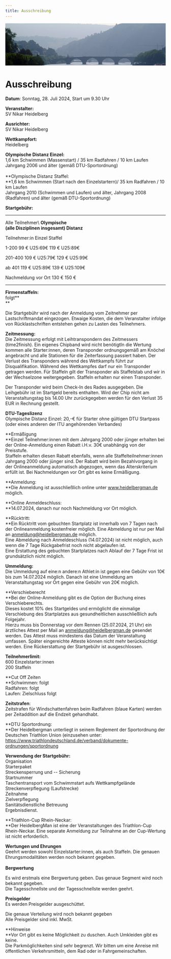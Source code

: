 ```yaml
---
title: Ausschreibung
---
```


![Ausschreibung](/img/banner/Ausschreibung.jpeg)

# Ausschreibung

**Datum**: Sonntag, 28. Juli 2024, Start um 9.30 Uhr

**Veranstalter:**\
SV Nikar Heidelberg

**Ausrichter:**\
SV Nikar Heidelberg

**Wettkampfort:**\
Heidelberg

**Olympische Distanz Einzel:**\
1,6 km Schwimmen (Massenstart) / 35 km Radfahren / 10 km Laufen\
Jahrgang 2006 und älter (gemäß DTU-Sportordnung)\
\
**Olympische Distanz Staffel:\
**1,6 km Schwimmen (Start nach den Einzelstartern)/ 35 km Radfahren / 10
km Laufen\
Jahrgang 2010 (Schwimmen und Laufen) und älter, Jahrgang 2008
(Radfahren) und älter (gemäß DTU-Sportordnung)

**Startgebühr:**

---

Alle Teilnehmer\ **Olympische  
 (alle Disziplinen insgesamt) Distanz**

Teilnehmer:in Einzel Staffel

1-200 99 € U25:69€ 119 € U25:89€

201-400 109 € U25:79€ 129 € U25:99€

ab 401 119 € U25:89€ 139 € U25:109€

Nachmeldung vor Ort 130 € 150 €

---

**Firmenstaffeln:**\
folgt**\
**

Die Startgebühr wird nach der Anmeldung vom Zeitnehmer per
Lastschriftmandat eingezogen. Etwaige Kosten, die dem Veranstalter
infolge von Rücklastschriften entstehen gehen zu Lasten des Teilnehmers.

**Zeitmessung:**\
Die Zeitmessung erfolgt mit Leihtranspondern des Zeitmessers
(time2finish). Ein eigenes Chipband wird nicht benötigtIn die Wertung
kommen alle Starter:innen, deren Transponder ordnungsgemäß am Knöchel
angebracht und alle Stationen für die Zeiterfassung passiert haben. Der
Verlust des Transponders während des Wettkampfs führt zur
Disqualifikation. Während des Wettkampfes darf nur ein Transponder
getragen werden. Für Staffeln gilt der Transponder als Staffelstab und
wir in der Wechselzone weitergegeben. Staffeln erhalten nur einen
Transponder.

Der Transponder wird beim Check-In des Rades ausgegeben. Die Leihgebühr
ist im Startgeld bereits enthalten. Wird der Chip nicht am
Veranstaltungstag bis 14.00 Uhr zurückgegeben werden für den Verlust 35
EUR in Rechnung gestellt.

**DTU-Tageslizenz**\
Olympische Distanz Einzel: 20,-€ für Starter ohne gültigen DTU Startpass
(oder eines anderen der ITU angehörenden Verbandes)

**Ermäßigung\
**Einzel Teilnehmer:innen mit dem Jahrgang 2000 oder jünger erhalten bei
der Online-Anmeldung einen Rabatt i.H.v. 30€ unabhängig von der
Preisstufe.\
Staffeln erhalten diesen Rabatt ebenfalls, wenn alle
Staffelteilnehmer:innen Jahrgang 2000 oder jünger sind. Der Rabatt wird
beim Bezahlvorgang in der Onlineanmeldung automatisch abgezogen, wenn
das Alterskriterium erfüllt ist. Bei Nachmeldungen vor Ort gibt es keine
Ermäßigung.

**Anmeldung:\
**Die Anmeldung ist ausschließlich online unter www.heidelbergman.de
möglich.

**Online Anmeldeschluss:\
**14.07.2024, danach nur noch Nachmeldung vor Ort möglich.

**Rücktritt:\
**Ein Rücktritt vom gebuchten Startplatz ist innerhalb von 7 Tagen nach
der Onlineanmeldung kostenfreier möglich. Eine Abmeldung ist nur per
Mail an anmeldung@heidelbergman.de möglich.\
Eine Abmeldung nach Anmeldeschluss (14.07.2024) ist nicht möglich, auch
wenn die 7 Tage Rückgabefrist noch nicht abgelaufen ist.\
Eine Erstattung des gebuchten Startplatzes nach Ablauf der 7 Tage Frist
ist grundsätzlich nicht möglich.

**Ummeldung:**\
Die Ummeldung auf eine:n andere:n Athlet:in ist gegen eine Gebühr von
10€ bis zum 14.07.2024 möglich. Danach ist eine Ummeldung am
Veranstaltungstag vor Ort gegen eine Gebühr von 20€ möglich.

**Verschieberecht\
**Bei der Online-Anmeldung gibt es die Option der Buchung eines
Verschieberechts.\
Dieses kostet 10% des Startgeldes und ermöglicht die einmalige
Verschiebung des Startplatzes aus gesundheitlichen ausschließlich aufs
Folgejahr.\
Hierzu muss bis Donnerstag vor dem Rennen (25.07.2024, 21 Uhr) ein
ärztliches Attest per Mail an anmeldung@heidelbergman.de gesendet
werden. Das Attest muss mindestens das Datum der Veranstaltung umfassen.
Später eingereichte Atteste können nicht mehr berücksichtigt werden.
Eine Rückerstattung der Startgebühr ist ausgeschlossen.

**Teilnehmerlimit:** \
600 Einzelstarter:innen\
200 Staffeln

**Cut Off Zeiten\
**Schwimmen: folgt\
Radfahren: folgt\
Laufen: Zielschluss folgt

**Zeitstrafen**: \
Zeitstrafen für Windschattenfahren beim Radfahren (blaue Karten) werden
per Zeitaddition auf die Endzeit gehandhabt.

**DTU Sportordnung:\
**Der Heidelbergman unterliegt in seinem Reglement der Sportordnung der
Deutschen Triathlon Union (einzusehen unter:
https://www.triathlondeutschland.de/verband/dokumente-ordnungen/sportordnung

**Verwendung der Startgebühr:**\
Organisation\
Starterpaket\
Streckensperrung und -- Sicherung\
Startnummer\
Taschentransport vom Schwimmstart aufs Wettkampfgelände\
Streckenverpflegung (Laufstrecke)\
Zeitnahme\
Zielverpflegung\
Sanitätsdienstliche Betreuung\
Ergebnisdienst.

**Triathlon-Cup Rhein-Neckar:\
**Der HeidelbergMan ist eine der Veranstaltungen des Triathlon-Cup
Rhein-Neckar. Eine separate Anmeldung zur Teilnahme an der Cup-Wertung
ist nicht erforderlich.

**Wertungen und Ehrungen**\
Geehrt werden sowohl Einzelstarter:innen, als auch Staffeln. Die genauen
Ehrungsmodalitäten werden noch bekannt gegeben.\
\
**Bergwertung**

Es wird erstmals eine Bergwertung geben. Das genaue Segment wird noch
bekannt gegeben.\
Die Tagesschnellste und der Tagesschnellste werden geehrt.

**Preisgelder**\
Es werden Preisgelder ausgeschüttet.

Die genaue Verteilung wird noch bekannt gegeben\
Alle Preisgelder sind inkl. MwSt.

**Hinweise\
**Vor Ort gibt es keine Möglichkeit zu duschen. Auch Umkleiden gibt es
keine.\
Die Parkmöglichkeiten sind sehr begrenzt. Wir bitten um eine Anreise mit
öffentlichen Verkehrsmitteln, dem Rad oder in Fahrgemeinschaften.
